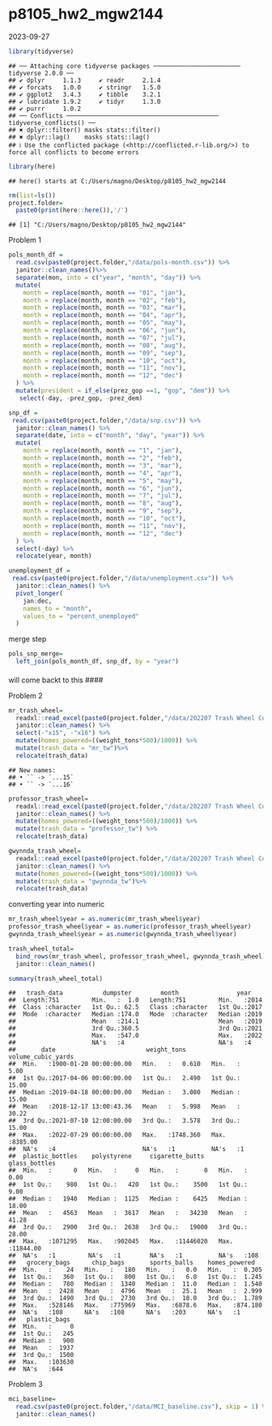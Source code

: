 p8105_hw2_mgw2144
================
2023-09-27

``` r
library(tidyverse)
```

    ## ── Attaching core tidyverse packages ──────────────────────── tidyverse 2.0.0 ──
    ## ✔ dplyr     1.1.3     ✔ readr     2.1.4
    ## ✔ forcats   1.0.0     ✔ stringr   1.5.0
    ## ✔ ggplot2   3.4.3     ✔ tibble    3.2.1
    ## ✔ lubridate 1.9.2     ✔ tidyr     1.3.0
    ## ✔ purrr     1.0.2     
    ## ── Conflicts ────────────────────────────────────────── tidyverse_conflicts() ──
    ## ✖ dplyr::filter() masks stats::filter()
    ## ✖ dplyr::lag()    masks stats::lag()
    ## ℹ Use the conflicted package (<http://conflicted.r-lib.org/>) to force all conflicts to become errors

``` r
library(here)
```

    ## here() starts at C:/Users/magno/Desktop/p8105_hw2_mgw2144

``` r
rm(list=ls())
project.folder=
  paste0(print(here::here()),'/')
```

    ## [1] "C:/Users/magno/Desktop/p8105_hw2_mgw2144"

Problem 1

``` r
pols_month_df =
  read.csv(paste0(project.folder,"/data/pols-month.csv")) %>% 
  janitor::clean_names()%>% 
  separate(mon, into = c("year", "month", "day")) %>% 
  mutate(
    month = replace(month, month == "01", "jan"),
    month = replace(month, month == "02", "feb"),
    month = replace(month, month == "03", "mar"),
    month = replace(month, month == "04", "apr"),
    month = replace(month, month == "05", "may"),
    month = replace(month, month == "06", "jun"),
    month = replace(month, month == "07", "jul"),
    month = replace(month, month == "08", "aug"),
    month = replace(month, month == "09", "sep"),
    month = replace(month, month == "10", "oct"),
    month = replace(month, month == "11", "nov"),
    month = replace(month, month == "12", "dec")
  ) %>% 
  mutate(president = if_else(prez_gop ==1, "gop", "dem")) %>% 
   select(-day, -prez_gop, -prez_dem)
```

``` r
snp_df = 
 read.csv(paste0(project.folder,"/data/snp.csv")) %>% 
  janitor::clean_names() %>% 
  separate(date, into = c("month", "day", "year")) %>% 
  mutate(
    month = replace(month, month == "1", "jan"),
    month = replace(month, month == "2", "feb"),
    month = replace(month, month == "3", "mar"),
    month = replace(month, month == "4", "apr"),
    month = replace(month, month == "5", "may"),
    month = replace(month, month == "6", "jun"),
    month = replace(month, month == "7", "jul"),
    month = replace(month, month == "8", "aug"),
    month = replace(month, month == "9", "sep"),
    month = replace(month, month == "10", "oct"),
    month = replace(month, month == "11", "nov"),
    month = replace(month, month == "12", "dec")
  ) %>% 
  select(-day) %>% 
  relocate(year, month)
```

``` r
unemployment_df = 
 read.csv(paste0(project.folder,"/data/unemployment.csv")) %>% 
  janitor::clean_names() %>% 
  pivot_longer(
    jan:dec,
    names_to = "month",
    values_to = "percent_unemployed"
  )
```

merge step

``` r
pols_snp_merge=
  left_join(pols_month_df, snp_df, by = "year")
```

#### 

will come backt to this \####

Problem 2

``` r
mr_trash_wheel=
  readxl::read_excel(paste0(project.folder,"/data/202207 Trash Wheel Collection Data.xlsx")) %>%
  janitor::clean_names() %>% 
  select(-"x15", -"x16") %>% 
  mutate(homes_powered=((weight_tons*500)/1000)) %>% 
  mutate(trash_data = "mr_tw")%>% 
  relocate(trash_data)
```

    ## New names:
    ## • `` -> `...15`
    ## • `` -> `...16`

``` r
professor_trash_wheel=
  readxl::read_excel(paste0(project.folder,"/data/202207 Trash Wheel Collection Data.xlsx"), sheet=2) %>% 
  janitor::clean_names() %>% 
  mutate(homes_powered=((weight_tons*500)/1000)) %>% 
  mutate(trash_data = "professor_tw") %>% 
  relocate(trash_data)
```

``` r
gwynnda_trash_wheel=
  readxl::read_excel(paste0(project.folder,"/data/202207 Trash Wheel Collection Data.xlsx"), sheet=4) %>% 
  janitor::clean_names() %>% 
  mutate(homes_powered=((weight_tons*500)/1000)) %>% 
  mutate(trash_data = "gwynnda_tw")%>% 
  relocate(trash_data)
```

converting year into numeric

``` r
mr_trash_wheel$year = as.numeric(mr_trash_wheel$year)
professor_trash_wheel$year = as.numeric(professor_trash_wheel$year)
gwynnda_trash_wheel$year = as.numeric(gwynnda_trash_wheel$year)
```

``` r
trash_wheel_total=
  bind_rows(mr_trash_wheel, professor_trash_wheel, gwynnda_trash_wheel) %>% 
  janitor::clean_names()
```

``` r
summary(trash_wheel_total)
```

    ##   trash_data           dumpster        month                year     
    ##  Length:751         Min.   :  1.0   Length:751         Min.   :2014  
    ##  Class :character   1st Qu.: 62.5   Class :character   1st Qu.:2017  
    ##  Mode  :character   Median :174.0   Mode  :character   Median :2019  
    ##                     Mean   :214.1                      Mean   :2019  
    ##                     3rd Qu.:360.5                      3rd Qu.:2021  
    ##                     Max.   :547.0                      Max.   :2022  
    ##                     NA's   :4                          NA's   :4     
    ##       date                         weight_tons       volume_cubic_yards
    ##  Min.   :1900-01-20 00:00:00.00   Min.   :   0.610   Min.   :   5.00   
    ##  1st Qu.:2017-04-06 00:00:00.00   1st Qu.:   2.490   1st Qu.:  15.00   
    ##  Median :2019-04-18 00:00:00.00   Median :   3.080   Median :  15.00   
    ##  Mean   :2018-12-17 13:00:43.36   Mean   :   5.998   Mean   :  30.22   
    ##  3rd Qu.:2021-07-10 12:00:00.00   3rd Qu.:   3.578   3rd Qu.:  15.00   
    ##  Max.   :2022-07-29 00:00:00.00   Max.   :1748.360   Max.   :8385.00   
    ##  NA's   :4                        NA's   :1          NA's   :1         
    ##  plastic_bottles    polystyrene     cigarette_butts    glass_bottles     
    ##  Min.   :      0   Min.   :     0   Min.   :       0   Min.   :    0.00  
    ##  1st Qu.:    980   1st Qu.:   420   1st Qu.:    3500   1st Qu.:    9.00  
    ##  Median :   1940   Median :  1125   Median :    6425   Median :   18.00  
    ##  Mean   :   4563   Mean   :  3617   Mean   :   34230   Mean   :   41.28  
    ##  3rd Qu.:   2900   3rd Qu.:  2638   3rd Qu.:   19000   3rd Qu.:   28.00  
    ##  Max.   :1071295   Max.   :902045   Max.   :11446020   Max.   :11844.00  
    ##  NA's   :1         NA's   :1        NA's   :1          NA's   :108       
    ##   grocery_bags      chip_bags       sports_balls    homes_powered    
    ##  Min.   :    24   Min.   :   180   Min.   :   0.0   Min.   :  0.305  
    ##  1st Qu.:   360   1st Qu.:   800   1st Qu.:   6.0   1st Qu.:  1.245  
    ##  Median :   780   Median :  1340   Median :  11.0   Median :  1.540  
    ##  Mean   :  2428   Mean   :  4796   Mean   :  25.1   Mean   :  2.999  
    ##  3rd Qu.:  1490   3rd Qu.:  2730   3rd Qu.:  18.0   3rd Qu.:  1.789  
    ##  Max.   :528146   Max.   :775969   Max.   :6878.6   Max.   :874.180  
    ##  NA's   :108      NA's   :108      NA's   :203      NA's   :1        
    ##   plastic_bags   
    ##  Min.   :     0  
    ##  1st Qu.:   245  
    ##  Median :   900  
    ##  Mean   :  1937  
    ##  3rd Qu.:  1500  
    ##  Max.   :103630  
    ##  NA's   :644

Problem 3

``` r
mci_baseline=
  read.csv(paste0(project.folder,"/data/MCI_baseline.csv"), skip = 1) %>% 
  janitor::clean_names()
```
